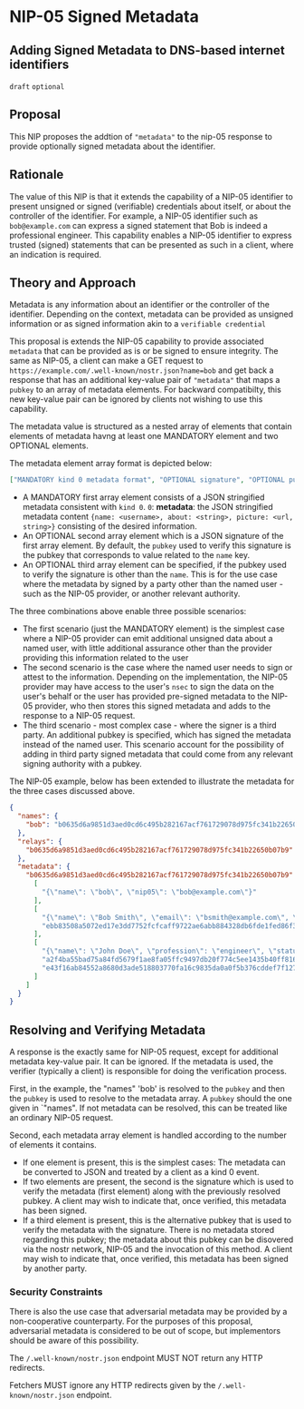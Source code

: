 NIP-05 Signed Metadata
======

Adding Signed Metadata to DNS-based internet identifiers
----------------------------------------------------

`draft` `optional`

## Proposal

This NIP proposes the addtion of ```"metadata"``` to the nip-05 response to provide optionally signed metadata about the identifier.

## Rationale

The value of this NIP is that it extends the capability of a NIP-05 identifier to present unsigned or signed (verifiable) credentials about itself, or about the controller of the identifier. For example, a NIP-05 identifier such as ```bob@example.com``` can express a signed statement that Bob is indeed a professional engineer. This capability enables a NIP-05 identifier to express trusted (signed) statements that can be presented as such in a client, where an indication is required.

## Theory and Approach

Metadata is any information about an identifier or the controller of the identifier. Depending on the context, metadata can be provided as unsigned information or as signed information akin to a ```verifiable credential``` 

This proposal is extends the NIP-05 capability to provide associated ```metadata``` that can be provided as is or be signed to ensure integrity. The same as NIP-05, a client can make a GET request to `https://example.com/.well-known/nostr.json?name=bob` and get back a response that has an additional key-value pair of ```"metadata"``` that maps a ```pubkey``` to an array of metadata elements. For backward compatibilty, this new key-value pair can be ignored by clients not wishing to use this capability.

The metadata value is structured as a nested array of elements that contain elements of metadata havng at least one MANDATORY element and two OPTIONAL elements. 

The metadata element array format is depicted below:
```json 
["MANDATORY kind 0 metadata format", "OPTIONAL signature", "OPTIONAL pubkey"]
```

* A MANDATORY first array element consists of a JSON stringified metadata consistent with ```kind 0```.  `0`: **metadata**: the JSON stringified metadata content  `{name: <username>, about: <string>, picture: <url, string>}` consisting of the desired information.
* An OPTIONAL second array element which is a JSON signature of the first array element. By default, the ```pubkey``` used to verify this signature is the pubkey that corresponds to value related to the ```name``` key. 
* An OPTIONAL third array element can be specified, if the pubkey used to verify the signature is other than the ```name```. This is for the use case where the metadata by signed by a party other than the named user - such as the NIP-05 provider, or another relevant authority.

The three combinations above enable three possible scenarios:

* The first scenario (just the MANDATORY element) is the simplest case where a NIP-05 provider can emit additional unsigned data about a named user, with little additional assurance other than the provider providing this information related to the user
* The second scenario is the case where the named user needs to sign or attest to the information. Depending on the implementation, the NIP-05 provider may have access to the user's ```nsec``` to sign the data on the user's behalf or the user has provided pre-signed metadata to the NIP-05 provider, who then stores this signed metadata and adds to the response to a NIP-05 request.
* The third scenario - most complex case - where the signer is a third party. An additional pubkey is specified, which has signed the metadata instead of the named user. This scenario account for the possibility of adding in third party signed metadata that could come from any relevant signing authority with a pubkey.

The NIP-05 example, below has been extended to illustrate the metadata for the three cases discussed above.

```json
{
  "names": {
    "bob": "b0635d6a9851d3aed0cd6c495b282167acf761729078d975fc341b22650b07b9"
  },
  "relays": {
    "b0635d6a9851d3aed0cd6c495b282167acf761729078d975fc341b22650b07b9": [ "wss://relay.example.com", "wss://relay2.example.com" ]
  },
  "metadata": {
    "b0635d6a9851d3aed0cd6c495b282167acf761729078d975fc341b22650b07b9": [
      [
        "{\"name\": \"bob\", \"nip05\": \"bob@example.com\"}"
      ],
      [
        "{\"name\": \"Bob Smith\", \"email\": \"bsmith@example.com\", \"status\": \"employed\"}",
        "ebb83508a5072ed17e3dd7752fcfcaff9722ae6abb884328db6fde1fed86f357000f8fd75b4303a3ea7cc4913e72744e936064088c9ecc81ff84b442b60d1820"
      ],
      [
        "{\"name\": \"John Doe\", \"profession\": \"engineer\", \"status\": \"active\"}",
        "a2f4ba55bad75a84fd5679f1ae8fa05ffc9497db20f774c5ee1435b40ff81638f9f9f0a5a8ed8c631d52b9ae56d5d6209b3a48ed8ed535fb80cc693e79e2dba7",
        "e43f16ab84552a8680d3ade518803770fa16c9835da0a0f5b376cddef7f12786"
      ]
    ]
  }
}
````

## Resolving and Verifying Metadata

A response is the exactly same for NIP-05 request, except for additional metadata key-value pair. It can be ignored. If the metadata is used, the verifier (typically a client) is responsible for doing the verification process.

First, in the example, the "names" 'bob' is resolved to the ```pubkey``` and then the ```pubkey``` is used to resolve to the metadata array. A ```pubkey``` should the one given in `"names". If not metadata can be resolved, this can be treated like an ordinary NIP-05 request.

Second, each metadata array element is handled according to the number of elements it contains.

* If one element is present, this is the simplest cases: The metadata can be converted to JSON and treated by a client as a kind 0 event.
* If two elements are present, the second is the signature which is used to verify the metadata (first element) along with the previously resolved pubkey. A client may wish to indicate that, once verified, this metadata has been signed.
* If a third element is present, this is the alternative pubkey that is used to verify the metadata with the signature. There is no metadata stored regarding this pubkey; the metadata about this pubkey can be disovered via the nostr network, NIP-05 and the invocation of this method. A client may wish to indicate that, once verified, this metadata has been signed by another party.


### Security Constraints

There is also the use case that adversarial metadata may be provided by a non-cooperative counterparty. For the purposes of this proposal, adversarial metadata is considered to be out of scope, but implementors should be aware of this possibility. 

The `/.well-known/nostr.json` endpoint MUST NOT return any HTTP redirects.

Fetchers MUST ignore any HTTP redirects given by the `/.well-known/nostr.json` endpoint.
